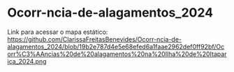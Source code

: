 # Ocorr-ncia-de-alagamentos_2024
Link para acessar o mapa estático: https://github.com/ClarissaFreitasBenevides/Ocorr-ncia-de-alagamentos_2024/blob/19b2e787d4e5e68efed6a1faae2962def0ff92bf/Ocorr%C3%AAncias%20de%20alagamentos%20na%20Ilha%20de%20Itaparica_2024.png 
